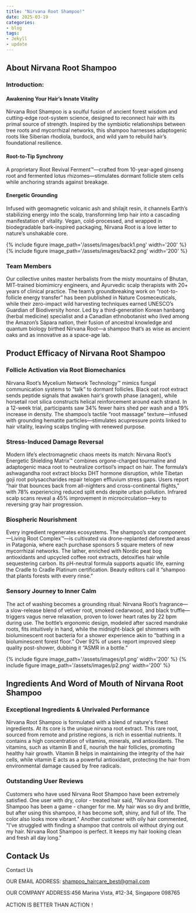 ```yaml
---
title: "Nirvana Root Shampoo!"
date: 2025-03-19
categories:
- blog
tags:
- Jekyll
- update
---
```


## About Nirvana Root Shampoo

### Introduction:

#### Awakening Your Hair’s Innate Vitality

Nirvana Root Shampoo is a soulful fusion of ancient forest wisdom and cutting-edge root-system science, designed to reconnect hair with its primal source of strength. Inspired by the symbiotic relationships between tree roots and mycorrhizal networks, this shampoo harnesses adaptogenic roots like Siberian rhodiola, burdock, and wild yam to rebuild hair’s foundational resilience.

#### Root-to-Tip Synchrony

A proprietary Root Revival Ferment™—crafted from 10-year-aged ginseng root and fermented lotus rhizomes—stimulates dormant follicle stem cells while anchoring strands against breakage.

#### Energetic Grounding

Infused with geomagnetic volcanic ash and shilajit resin, it channels Earth’s stabilizing energy into the scalp, transforming limp hair into a cascading manifestation of vitality. Vegan, cold-processed, and wrapped in biodegradable bark-inspired packaging, Nirvana Root is a love letter to nature’s unshakable core.

{% include figure image_path='/assets/images/back1.png' width='200' %}
{% include figure image_path='/assets/images/back2.png' width='200' %}

### Team Members

Our collective unites master herbalists from the misty mountains of Bhutan, MIT-trained biomimicry engineers, and Ayurvedic scalp therapists with 20+ years of clinical practice. The team’s groundbreaking work on “root-to-follicle energy transfer” has been published in Nature Cosmeceuticals, while their zero-impact wild harvesting techniques earned UNESCO’s Guardian of Biodiversity honor. Led by a third-generation Korean hanbang (herbal medicine) specialist and a Canadian ethnobotanist who lived among the Amazon’s Sápara nation, their fusion of ancestral knowledge and quantum biology birthed Nirvana Root—a shampoo that’s as wise as ancient oaks and as innovative as a space-age lab.

## Product Efficacy of Nirvana Root Shampoo

### Follicle Activation via Root Biomechanics
Nirvana Root’s Mycelium Network Technology™ mimics fungal communication systems to “talk” to dormant follicles. Black oat root extract sends peptide signals that awaken hair’s growth phase (anagen), while horsetail root silica constructs helical reinforcement around each strand. In a 12-week trial, participants saw 34% fewer hairs shed per wash and a 19% increase in density. The shampoo’s tactile “root massage” texture—infused with grounding hematite particles—stimulates acupressure points linked to hair vitality, leaving scalps tingling with renewed purpose.

### Stress-Induced Damage Reversal
Modern life’s electromagnetic chaos meets its match: Nirvana Root’s Energetic Shielding Matrix™ combines orgone-charged tourmaline and adaptogenic maca root to neutralize cortisol’s impact on hair. The formula’s ashwagandha root extract blocks DHT hormone disruption, while Tibetan goji root polysaccharides repair telogen effluvium stress gaps. Users report “hair that bounces back from all-nighters and cross-continental flights,” with 78% experiencing reduced split ends despite urban pollution. Infrared scalp scans reveal a 45% improvement in microcirculation—key to reversing gray hair progression.

### Biospheric Nourishment
Every ingredient regenerates ecosystems. The shampoo’s star component—Living Root Complex™—is cultivated via drone-replanted deforested areas in Patagonia, where each purchase sponsors 5 square meters of new mycorrhizal networks. The lather, enriched with Nordic peat bog antioxidants and upcycled coffee root extracts, detoxifies hair while sequestering carbon. Its pH-neutral formula supports aquatic life, earning the Cradle to Cradle Platinum certification. Beauty editors call it “shampoo that plants forests with every rinse.”

### Sensory Journey to Inner Calm
The act of washing becomes a grounding ritual: Nirvana Root’s fragrance—a slow-release blend of vetiver root, smoked cedarwood, and black truffle—triggers vagus nerve relaxation, proven to lower heart rates by 22 bpm during use. The bottle’s ergonomic design, modeled after sacred mandrake roots, fits intuitively in hand, while the midnight-black gel shimmers with bioluminescent root bacteria for a shower experience akin to “bathing in a bioluminescent forest floor.” Over 92% of users report improved sleep quality post-shower, dubbing it “ASMR in a bottle.”

{% include figure image_path='/assets/images/p1.png' width='200' %}
{% include figure image_path='/assets/images/p2.png' width='200' %}

## Ingredients And Word of Mouth of Nirvana Root Shampoo

### Exceptional Ingredients & Unrivaled Performance
Nirvana Root Shampoo is formulated with a blend of nature's finest ingredients. At its core is the unique nirvana root extract. This rare root, sourced from remote and pristine regions, is rich in essential nutrients. It contains a high concentration of vitamins, minerals, and antioxidants. The vitamins, such as vitamin B and E, nourish the hair follicles, promoting healthy hair growth. Vitamin B helps in maintaining the integrity of the hair cells, while vitamin E acts as a powerful antioxidant, protecting the hair from environmental damage caused by free radicals.

### Outstanding User Reviews
Customers who have used Nirvana Root Shampoo have been extremely satisfied. One user with dry, color - treated hair said, "Nirvana Root Shampoo has been a game - changer for me. My hair was so dry and brittle, but after using this shampoo, it has become soft, shiny, and full of life. The color also looks more vibrant." Another customer with oily hair commented, "I've struggled with finding a shampoo that controls oil without drying out my hair. Nirvana Root Shampoo is perfect. It keeps my hair looking clean and fresh all day long."

## Contack Us

Contact Us

OUR EMAIL ADDRESS: shampoo_haircare_best@gmail.com

OUR COMPANY ADDRESS:456 Marina Vista, #12-34, Singapore 098765

ACTION IS BETTER THAN ACTION！
